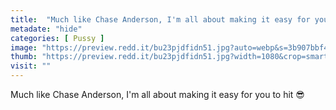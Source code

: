 ```yaml
---
title:  "Much like Chase Anderson, I'm all about making it easy for you to hit 😎"
metadate: "hide"
categories: [ Pussy ]
image: "https://preview.redd.it/bu23pjdfidn51.jpg?auto=webp&s=3b907bbf4296d1b5c6a0109785250e51a694a589"
thumb: "https://preview.redd.it/bu23pjdfidn51.jpg?width=1080&crop=smart&auto=webp&s=4347618f84f1bbf527f47021f51e467627a390af"
visit: ""
---
```

Much like Chase Anderson, I'm all about making it easy for you to hit 😎
